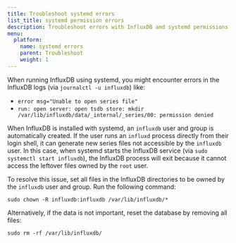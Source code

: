 ```yaml
---
title: Troubleshoot systemd errors
list_title: systemd permission errors
description: Troubleshoot errors with InfluxDB and systemd permissions
menu:
  platform:
    name: systemd errors
    parent: Troubleshoot
    weight: 1
---
```


When running InfluxDB using systemd, you might encounter errors in the InfluxDB logs (via `journalctl -u influxdb`) like:

- `error msg="Unable to open series file"`
- `run: open server: open tsdb store: mkdir /var/lib/influxdb/data/_internal/_series/00: permission denied`

When InfluxDB is installed with systemd, an `influxdb` user and group is automatically created.
If the user runs an `influxd` process directly from their login shell, it can generate new series files not accessible by the `influxdb` user.
In this case, when systemd starts the InfluxDB service (via `sudo systemctl start influxdb`),
the InfluxDB process will exit because it cannot access the leftover files owned by the `root` user.

To resolve this issue, set all files in the InfluxDB directories to be owned by the `influxdb` user and group.
Run the following command:

```
sudo chown -R influxdb:influxdb /var/lib/influxdb/*
```

Alternatively, if the data is not important, reset the database by removing all files:

```
sudo rm -rf /var/lib/influxdb/
```

